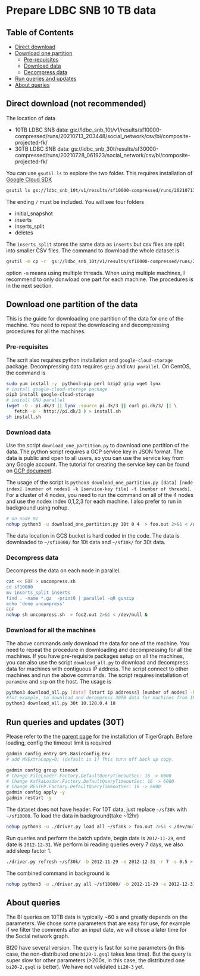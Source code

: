 # Prepare LDBC SNB 10 TB data
## Table of Contents
* [Direct download](#Direct-download-(not-recommended))
* [Download one partition](#Download-one-partition-of-the-data)
   * [Pre-requisites](#Pre-requisites)
   * [Download data](#Download-data)
   * [Decompress data](#Decompress-data)
* [Run queries and updates](#Run-queries-and-updates)
* [About queries](#About-queries)

## Direct download (not recommended)
The location of data
- 10TB LDBC SNB data: gs://ldbc_snb_10t/v1/results/sf10000-compressed/runs/20210713_203448/social_network/csv/bi/composite-projected-fk/
- 30TB LDBC SNB data: gs://ldbc_snb_30t/results/sf30000-compressed/runs/20210728_061923/social_network/csv/bi/composite-projected-fk/

You can use `gsutil ls` to explore the two folder. This requires installation of [Google Cloud SDK](https://cloud.google.com/sdk/docs/install)
```sh
gsutil ls gs://ldbc_snb_10t/v1/results/sf10000-compressed/runs/20210713_203448/social_network/csv/bi/composite-projected-fk/
```
The ending `/` must be included. You will see four folders
- initial_snapshot
- inserts
- inserts_split
- deletes

The `inserts_split` stores the same data as `inserts` but csv files are split into smaller CSV files. The command to download the whole dataset is
```sh
gsutil -m cp -r  gs://ldbc_snb_10t/v1/results/sf10000-compressed/runs/20210713_203448/social_network/csv/bi/composite-projected-fk/ .  
```
option `-m` means using multiple threads. When using multiple machines, I recommend to only donwload one part for each machine. The procedures is in the next section.

## Download one partition of the data
This is the guide for downloading one partition of the data for one of the machine. You need to repeat the downloading and decompressing procedures for all the machines.

### Pre-requisites
The scrit also requires python installation and `google-cloud-storage` package. Decompressing data requires `gzip` and `GNU parallel`. On CentOS, the command is
```sh
sudo yum install -y  python3-pip perl bzip2 gzip wget lynx
# install google-cloud-storage package
pip3 install google-cloud-storage
# install GNU parallel
(wget -O - pi.dk/3 || lynx -source pi.dk/3 || curl pi.dk/3/ || \
   fetch -o - http://pi.dk/3 ) > install.sh
sh install.sh
```

### Download data
Use the script `download_one_partition.py` to download one partition of the data. The python script requires a GCP service key in JSON format. The data is public and open to all users, so you can use the service key from any Google account. The tutorial for creating the service key can be found on [GCP document](https://cloud.google.com/docs/authentication/getting-started).

The usage of the script is `python3 download_one_partition.py [data] [node index] [number of nodes] -k [service-key file] -t [number of threads]`. For a cluster of 4 nodes, you need to run the command on all of the 4 nodes and use the nodex index 0,1,2,3 for each machine. I also prefer to run in background using nohup.
```sh
# on node m1
nohup python3 -u download_one_partition.py 10t 0 4  > foo.out 2>&1 < /dev/null &
```
The data location in GCS bucket is hard coded in the code. The data is downloaded to `~/sf10000/` for 10t data and `~/sf30k/` for 30t data. 

### Decompress data
Decompress the data on each node in parallel.
```sh
cat << EOF > uncompress.sh
cd sf10000
mv inserts_split inserts 
find . -name *.gz  -print0 | parallel -q0 gunzip 
echo 'done uncompress'
EOF
nohup sh uncompress.sh  > foo2.out 2>&1 < /dev/null &
```


### Download for all the machines
The above commands only download the data for one of the machine. You need to repeat the procedure in downloading and decompressing for all the machines.
If you have pre-requisite packages setup on all the machines, you can also use the script `download_all.py` to download and decompress data for machines with contiguous IP address. The script connect to other machines and run the above commands. The script requires installation of `paramiko` and `scp` on the host. The usage is 
```sh
python3 download_all.py [data] [start ip addresss] [number of nodes] -k [service-key file] -t [number of threads]
#for example, to download and decompress 30TB data for machines from IP 10.128.0.4 to 10.128.0.13 
python3 download_all.py 30t 10.128.0.4 10
```

## Run queries and updates (30T)
Please refer to the the [parent page](../) for the installation of TigerGraph. 
Before loading, config the timeout limit is required
```sh
gadmin config entry GPE.BasicConfig.Env
# add MVExtraCopy=0; (default is 1) This turn off back up copy.

gadmin config group timeout 
# Change FileLoader.Factory.DefaultQueryTimeoutSec: 16 -> 6000
# Change KafkaLoader.Factory.DefaultQueryTimeoutSec: 16 -> 6000
# Change RESTPP.Factory.DefaultQueryTimeoutSec: 16 -> 6000
gadmin config apply -y
gadmin restart -y
```

The dataset does not have header. For 10T data, just replace `~/sf30k` with `~/sf10000`. To load the data in background(take ~12hr)
```sh
nohup python3 -u ./driver.py load all ~/sf30k > foo.out 2>&1 < /dev/null &
```
Run queries and perform the batch update, begin date is `2012-11-29`, end date is `2012-12-31`. We perform bi reading queries every 7 days, we also add sleep factor 1. 
```sh
./driver.py refresh ~/sf30k/ -b 2012-11-29 -e 2012-12-31 -r 7 -s 0.5 > foo.out 2>&1 < /dev/null & 
```

The combined command in background is
```sh
nohup python3 -u ./driver.py all ~/sf10000/ -b 2012-11-29 -e 2012-12-31 -r 7 -s 1  > foo.out 2>&1 < /dev/null & 
```

## About queries
The BI queries on 10TB data is typically ~60 s and greatly depends on the parameters. We chose some parameters that are easy for use, for example if we filter the comments after an input date, we will chose a later time for the Social network graph.

BI20 have several version. The query is fast for some parameters (in this case, the non-distributed one `bi20-1.gsql` takes less time). But the query is super slow for other parameters (>200s, in this case, the distributed one `bi20-2.gsql` is better). We have not validated `bi20-3` yet.
